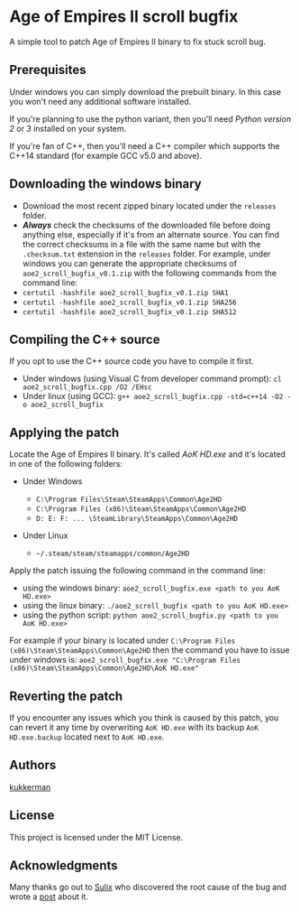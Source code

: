 # Age of Empires II scroll bugfix 

A simple tool to patch Age of Empires II binary to fix stuck scroll bug.

## Prerequisites

Under windows you can simply download the prebuilt binary. In this case you won't need any additional software
installed.

If you're planning to use the python variant, then
you'll need _Python version 2_ or _3_ installed on your system.

If you're fan of C++, then you'll need a C++ compiler which supports the C++14 standard (for example GCC v5.0
and above).

## Downloading the windows binary

- Download the most recent zipped binary located under the `releases` folder.
- **_Always_** check the checksums of the downloaded file before doing anything else, especially if it's  from an alternate source. You can find the correct checksums
in a file with the same name but with the `.checksum.txt` extension in the `releases` folder. For example, under windows you can generate
the appropriate checksums of `aoe2_scroll_bugfix_v0.1.zip` with the following commands from the command line:
 - `certutil -hashfile aoe2_scroll_bugfix_v0.1.zip SHA1`
 - `certutil -hashfile aoe2_scroll_bugfix_v0.1.zip SHA256`
 - `certutil -hashfile aoe2_scroll_bugfix_v0.1.zip SHA512`

## Compiling the C++ source

If you opt to use the C++ source code you have to compile it first.

- Under windows (using Visual C from developer command prompt):
`cl aoe2_scroll_bugfix.cpp /O2 /EHsc`
- Under linux (using GCC):
`g++ aoe2_scroll_bugfix.cpp -std=c++14 -O2 -o aoe2_scroll_bugfix`

## Applying the patch

Locate the Age of Empires II binary. It's called *AoK HD.exe* and it's located in one of the following folders:

- Under Windows
    - `C:\Program Files\Steam\SteamApps\Common\Age2HD`
    - `C:\Program Files (x86)\Steam\SteamApps\Common\Age2HD`
    - `D: E: F: ... \SteamLibrary\SteamApps\Common\Age2HD`

- Under Linux
    - `~/.steam/steam/steamapps/common/Age2HD`

Apply the patch issuing the following command in the command line:

- using the windows binary:
`aoe2_scroll_bugfix.exe <path to you AoK HD.exe>`
- using the linux binary:
`./aoe2_scroll_bugfix <path to you AoK HD.exe>`
- using the python script: `python aoe2_scroll_bugfix.py <path to you AoK HD.exe>`


For example if your binary is located under `C:\Program Files (x86)\Steam\SteamApps\Common\Age2HD` then the command
you have to issue under windows is:
`aoe2_scroll_bugfix.exe "C:\Program Files (x86)\Steam\SteamApps\Common\Age2HD\AoK HD.exe"`

## Reverting the patch

If you encounter any issues which you think is caused by this patch, you can revert it any time by overwriting
`AoK HD.exe` with its backup `AoK HD.exe.backup` located next to `AoK HD.exe`.

## Authors

[kukkerman](https://github.com/kukkerman)

## License

This project is licensed under the MIT License.

## Acknowledgments

Many thanks go out to [Sulix](https://steamcommunity.com/id/enmangulator) who discovered the root cause of the bug
and wrote a [post](https://steamcommunity.com/app/221380/discussions/2/622954302095447538/#c154645539343670235)
about it.